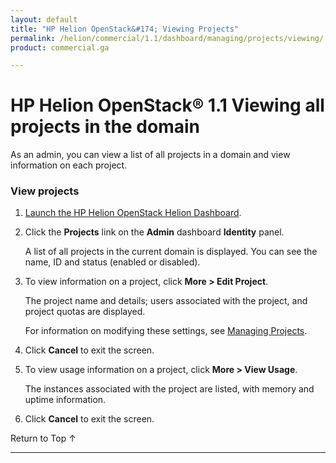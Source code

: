 ```yaml
---
layout: default
title: "HP Helion OpenStack&#174; Viewing Projects"
permalink: /helion/commercial/1.1/dashboard/managing/projects/viewing/
product: commercial.ga

---
```

<!--UNDER REVISION-->

<script>

function PageRefresh {
onLoad="window.refresh"
}

PageRefresh();

</script>

<!--
<p style="font-size: small;"> <a href="/helion/commercial/1.1/ga1/install/">&#9664; PREV</a> | <a href="/helion/commercial/1.1/ga1/install-overview/">&#9650; UP</a> | <a href="/helion/commercial/1.1/ga1/">NEXT &#9654;</a> 
-->

# HP Helion OpenStack&#174; 1.1 Viewing all projects in the domain

As an admin, you can view a list of all projects in a domain and view information on each project. 

### View projects ###

1. [Launch the HP Helion OpenStack Helion Dashboard](/helion/openstack/1.1/dashboard/login/).

2. Click the **Projects** link on the **Admin** dashboard **Identity** panel.

	A list of all projects in the current domain is displayed. You can see the name, ID and status (enabled or disabled).

3. To view information on a project, click **More &gt; Edit Project**.

	The project name and details; users associated with the project, and project quotas are displayed.

	For information on modifying these settings, see [Managing Projects](/helion/commercial/1.1/dashboard/managing/projects/).

4. Click **Cancel** to exit the screen. 

5. To view usage information on a project, click **More &gt; View Usage**.

	The instances associated with the project are listed, with memory and uptime information.

6. Click **Cancel** to exit the screen. 

<a href="#top" style="padding:14px 0px 14px 0px; text-decoration: none;"> Return to Top &#8593; </a>


----
